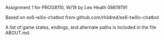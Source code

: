 Assignment 1 for PROG8110, W/19
by Leo Heath 08619791

Based on es6-wilio-chatbot from github.com/rhildred/es6-twilio-chatbot

A list of game states, endings, and alternate paths is included in the file ABOUT.md. 